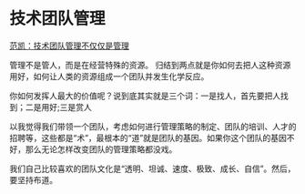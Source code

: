 # 技术团队管理
[范凯：技术团队管理不仅仅是管理](http://www.tuicool.com/articles/Fryuqeu)

管理不是管人，而是在经营特殊的资源。 归结到两点就是你如何去把人这种资源用好，如何让人类的资源组成一个团队并发生化学反应。

你如何发挥人最大的价值呢？说到底其实就是三个词：一是找人，首先要把人找到；二是用好;三是赏人

以我觉得我们带领一个团队，考虑如何进行管理策略的制定、团队的培训、人才的招聘等，这些都是“术”，最根本的“道”就是团队的基因。如果你这个团队的基因不好，那么无论怎样改变团队的管理策略都没戏。
		
我们自己比较喜欢的团队文化是“透明、坦诚、速度、极致、成长、自信”。然后，要坚持布道。
